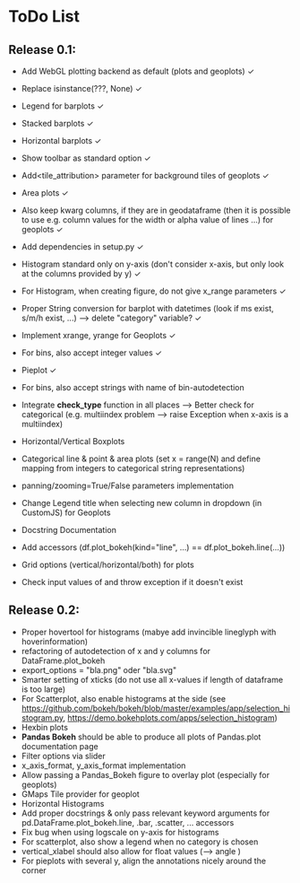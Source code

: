 # ToDo List

## Release 0.1:
 
- Add WebGL plotting backend as default (plots and geoplots) ✓
- Replace isinstance(???, None) ✓
- Legend for barplots ✓
- Stacked barplots ✓
- Horizontal barplots ✓
- Show toolbar as standard option ✓
- Add<tile_attribution> parameter for background tiles of geoplots ✓
- Area plots ✓
- Also keep kwarg columns, if they are in geodataframe (then it is possible to use e.g. column values for the width or alpha value of lines ...) for geoplots ✓
- Add dependencies in setup.py ✓
- Histogram standard only on y-axis (don't consider x-axis, but only look at the columns provided by y) ✓
- For Histogram, when creating figure, do not give x_range parameters ✓
- Proper String conversion for barplot with datetimes (look if ms exist, s/m/h exist, ...) --> delete "category" variable? ✓
- Implement xrange, yrange for Geoplots ✓
- For bins, also accept integer values ✓
- Pieplot ✓

- For bins, also accept strings with name of bin-autodetection
- Integrate **check_type** function in all places --> Better check for categorical (e.g. multiindex problem --> raise Exception when x-axis is a multiindex)
- Horizontal/Vertical Boxplots
- Categorical line  & point & area plots (set x = range(N) and define mapping from integers to categorical string representations)
- panning/zooming=True/False parameters implementation
- Change Legend title when selecting new column in dropdown (in CustomJS) for Geoplots
- Docstring Documentation
- Add accessors (df.plot_bokeh(kind="line", ...) == df.plot_bokeh.line(...))
- Grid options (vertical/horizontal/both) for plots
- Check input values of <kind> and throw exception if it doesn't exist

## Release 0.2:
- Proper hovertool for histograms (mabye add invincible lineglyph with hoverinformation)
- refactoring of autodetection of x and y columns for DataFrame.plot_bokeh
- export_options = "bla.png" oder "bla.svg"
- Smarter setting of xticks (do not use all x-values if length of dataframe is too large)
- For Scatterplot, also enable histograms at the side (see https://github.com/bokeh/bokeh/blob/master/examples/app/selection_histogram.py, https://demo.bokehplots.com/apps/selection_histogram)
- Hexbin plots
- **Pandas Bokeh** should be able to produce all plots of Pandas.plot documentation page
- Filter options via slider
- x_axis_format, y_axis_format implementation
- Allow passing a Pandas_Bokeh figure to overlay plot (especially for geoplots)
- GMaps Tile provider for geoplot
- Horizontal Histograms
- Add proper docstrings & only pass relevant keyword arguments for pd.DataFrame.plot_bokeh.line, .bar, .scatter, ... accessors 
- Fix bug when using logscale on y-axis for histograms
- For scatterplot, also show a legend when no category is chosen
- vertical_xlabel should also allow for float values (--> angle )
- For pieplots with several y, align the annotations nicely around the corner